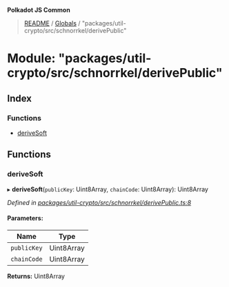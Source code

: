 **Polkadot JS Common**

> [README](../README.md) / [Globals](../globals.md) / "packages/util-crypto/src/schnorrkel/derivePublic"

# Module: "packages/util-crypto/src/schnorrkel/derivePublic"

## Index

### Functions

* [deriveSoft](_packages_util_crypto_src_schnorrkel_derivepublic_.md#derivesoft)

## Functions

### deriveSoft

▸ **deriveSoft**(`publicKey`: Uint8Array, `chainCode`: Uint8Array): Uint8Array

*Defined in [packages/util-crypto/src/schnorrkel/derivePublic.ts:8](https://github.com/polkadot-js/common/blob/ce964d2f/packages/util-crypto/src/schnorrkel/derivePublic.ts#L8)*

#### Parameters:

Name | Type |
------ | ------ |
`publicKey` | Uint8Array |
`chainCode` | Uint8Array |

**Returns:** Uint8Array
